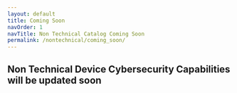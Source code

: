```yaml
---
layout: default
title: Coming Soon
navOrder: 1
navTitle: Non Technical Catalog Coming Soon
permalink: /nontechnical/coming_soon/
---
```


## Non Technical Device Cybersecurity Capabilities will be updated soon
